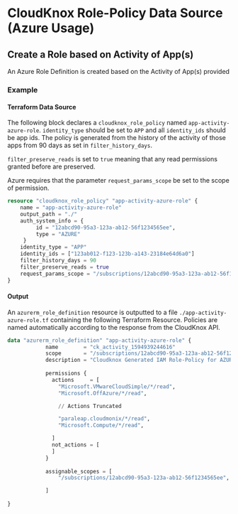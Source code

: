 # CloudKnox Role-Policy Data Source (Azure Usage)

## Create a Role based on Activity of App(s)

An Azure Role Definition is created based on the Activity of App(s) provided

### Example

#### Terraform Data Source

The following block declares a `cloudknox_role_policy` named `app-activity-azure-role`. `identity_type` should be set to `APP` and all `identity_ids` should be app ids. The policy is generated from the history of the activity of those apps from 90 days as set in `filter_history_days`. 

`filter_preserve_reads` is set to `true` meaning that any read permissions granted before are preserved. 

Azure requires that the parameter `request_params_scope` be set to the scope of permission.

```terraform
resource "cloudknox_role_policy" "app-activity-azure-role" {
    name = "app-activity-azure-role"
    output_path = "./"
    auth_system_info = {
         id = "12abcd90-95a3-123a-ab12-56f1234565ee",
         type = "AZURE"
     }
    identity_type = "APP"
    identity_ids = ["123ab012-f123-123b-a143-23184e64d6a0"]
    filter_history_days = 90
    filter_preserve_reads = true
    request_params_scope = "/subscriptions/12abcd90-95a3-123a-ab12-56f1234565ee"
}
```

#### Output

An `azurerm_role_definition` resource is outputted to a file `./app-activity-azure-role.tf` containing the following Terraform Resource. Policies are named automatically according to the response from the CloudKnox API.

```terraform
data "azurerm_role_definition" "app-activity-azure-role" {
			name        = "ck_activity_1594939244616"
			scope       = "/subscriptions/12abcd90-95a3-123a-ab12-56f1234565ee"
			description = "Cloudknox Generated IAM Role-Policy for AZURE at 2020-07-16 15:40:44.0841773 -0700 PDT m=+0.864027401"
		  
			permissions {
			  actions     = [
				"Microsoft.VMwareCloudSimple/*/read",
				"Microsoft.OffAzure/*/read",

                // Actions Truncated

				"paraleap.cloudmonix/*/read",
				"Microsoft.Compute/*/read",

			  ]
			  not_actions = [
			  ]
			}
		  
			assignable_scopes = [
				"/subscriptions/12abcd90-95a3-123a-ab12-56f1234565ee",

			]
		
}
```

